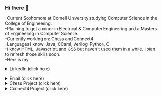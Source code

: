 ### Hi there 👋

-Current Sophomore at Cornell University studying Computer Science in the College of Engineering.<br/>
-Planning to get a minor in Electrical & Computer Engineering and a Masters of Engineering in Computer Science.<br/>
-Currently working on: Chess and Connect4<br/>
-Languages I know: Java, OCaml, Verilog, Python, C<br/>
-I know HTML, Javascript, and CSS but haven't used them in a while. I plan to refresh those skills soon.<br/>
-Here is my: <details><summary>LinkedIn (click here)</summary><p> https://www.linkedin.com/in/mitchellegray/ </p></details>
<details><summary>Email (click here)</summary><p> meg346@cornell.edu</p> </details>


 
<details><summary>Chess Project (click here)</summary>https://github.com/MitchellGray100/Chess</br><img src="https://raw.githubusercontent.com/MitchellGray100/Chess/main/readMeImages/ChessGIFSmall.gif" width="700" alt="Chess Project Image"> </img></details>
 
 <details><summary>Connect4 Project (click here)</summary>https://github.com/MitchellGray100/Connect4</br><img src="https://github.com/MitchellGray100/Connect4/blob/main/Images/Connect4%20Gif.gif" width="700" alt="Chess Project Image"> </img></details> <br/>
 
 


